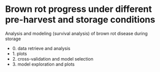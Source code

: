 # Brown rot progress under different pre-harvest and storage conditions 
Analysis and modeling (survival analysis) of brown rot disease during storage 

 <ul>
  <li> 0. data retrieve and analysis </li>
  <li> 1. plots </li>
  <li> 2. cross-validation and model selection </li>
  <li> 3. model exploration and plots </li>
</ul> 
